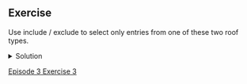 ## Exercise

Use include / exclude to select only entries from one of these two roof types.

<details>
  <summary>
      Solution
  </summary>

1. In the facet (left margin), click on one of the names, such as mabatisloping. Notice that when you click on the name, or hover over it, there are entries to the right for edit and include.
1. Click include. This will explicitly include this roof type, and exclude others that are not explicitly included. Notice that the option now changes to exclude.
1. Click include and exclude on the other roof type and notice how the two entries appear and disappear from the table.
  
  </details>
  
  [Episode 3 Exercise 3](episode3_ex3.md)

